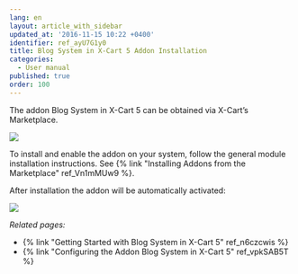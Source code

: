 ```yaml
---
lang: en
layout: article_with_sidebar
updated_at: '2016-11-15 10:22 +0400'
identifier: ref_ayU7G1y0
title: Blog System in X-Cart 5 Addon Installation
categories:
  - User manual
published: true
order: 100
---
```


The addon Blog System in X-Cart 5 can be obtained via X-Cart’s Marketplace. 

![]({{site.baseurl}}/attachments/7505491/8719386.png)

To install and enable the addon on your system, follow the general module installation instructions. See {% link "Installing Addons from the Marketplace" ref_Vn1mMUw9 %}. 

After installation the addon will be automatically activated:

![]({{site.baseurl}}/attachments/7505491/8719387.png)



_Related pages:_

*   {% link "Getting Started with Blog System in X-Cart 5" ref_n6czcwis %}
*   {% link "Configuring the Addon Blog System in X-Cart 5" ref_vpkSAB5T %}
